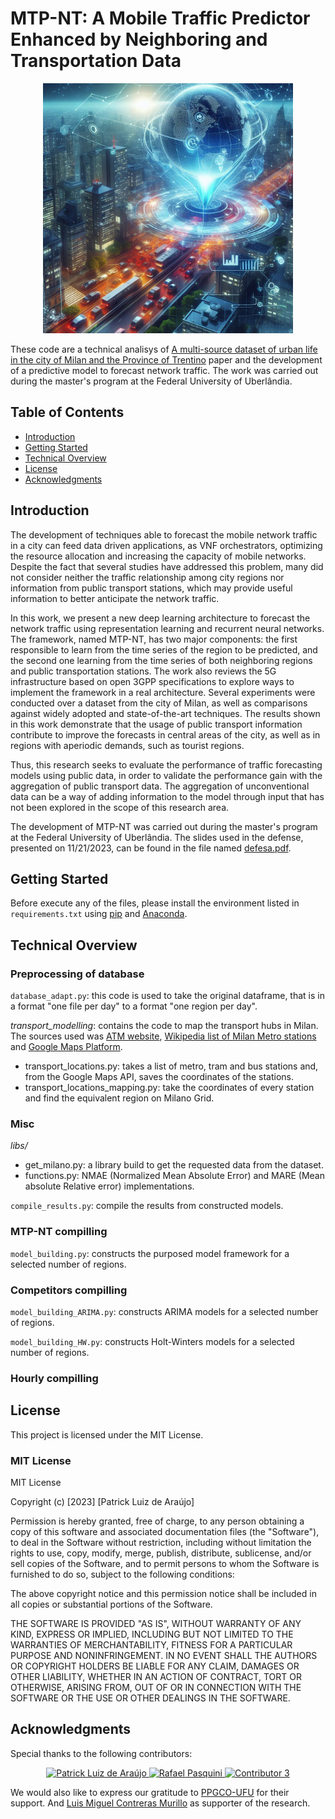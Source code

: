 # MTP-NT: A Mobile Traffic Predictor Enhanced by Neighboring and Transportation Data

<p align="center">
<img src="images/bing_framework_representation.jpg" alt="MTP-NT by Bing" width="400"/>
</p>

These code are a technical analisys of [A multi-source dataset of urban life in the city of Milan and the Province of Trentino](https://www.nature.com/articles/sdata201555) paper and the development of a predictive model to forecast network traffic. The work was carried out during the master's program at the Federal University of Uberlândia.


## Table of Contents

- [Introduction](#introduction)
- [Getting Started](#getting-started)
- [Technical Overview](#technical-overview)
- [License](#license)
- [Acknowledgments](#acknowledgments)

## Introduction

The development of techniques able to forecast the mobile network traffic in a city can feed data driven applications, as VNF orchestrators, optimizing the resource allocation and increasing the capacity of mobile networks. Despite the fact that several studies have addressed this problem, many did not consider neither the traffic relationship among city regions nor information from public transport stations, which may provide useful information to better anticipate the network traffic.

In this work, we present a new deep learning architecture to forecast the network traffic using representation learning and recurrent neural networks. The framework, named MTP-NT, has two major components: the first responsible to learn from the time
series of the region to be predicted, and the second one learning from the time series of both neighboring regions and public transportation stations. The work also reviews the 5G infrastructure based on open 3GPP specifications to explore ways to implement the framework in a real architecture. Several experiments were conducted over a dataset from the city of Milan, as well as comparisons against widely adopted and state-of-the-art techniques. The results shown in this work demonstrate that the usage of public transport information contribute to improve the forecasts in central areas of the city, as well as in regions with aperiodic demands, such as tourist regions.

Thus, this research seeks to evaluate the performance of traffic forecasting models using public data, in order to validate the performance gain with the aggregation of public transport data. The aggregation of unconventional data can be a way of adding information to the model through input that has not been explored in the scope of this research area.

The development of MTP-NT was carried out during the master's program at the Federal University of Uberlândia. The slides used in the defense, presented on 11/21/2023, can be found in the file named [defesa.pdf](documentation/defesa.pdf).

## Getting Started

Before execute any of the files, please install the environment listed in ```requirements.txt``` using [pip](https://pypi.org/project/pip/) and [Anaconda](https://www.anaconda.com/).

## Technical Overview

### Preprocessing of database

```database_adapt.py```: this code is used to take the original dataframe, that is in a format "one file per day" to a format "one region per day".

*transport_modelling*: contains the code to map the transport hubs in Milan. The sources used was [ATM website](https://www.atm.it/en/ViaggiaConNoi/Pages/SchemaReteMetro.aspx), [Wikipedia list of Milan Metro stations](https://en.wikipedia.org/wiki/List_of_Milan_Metro_stations) and [Google Maps Platform](https://developers.google.com/maps?hl=pt-br).
- transport_locations.py: takes a list of metro, tram and bus stations and, from the Google Maps API, saves the coordinates of the stations.
- transport_locations_mapping.py: take the coordinates of every station and find the equivalent region on Milano Grid.

### Misc

*libs/*
 - get_milano.py: a library build to get the requested data from the dataset.
 - functions.py: NMAE (Normalized Mean Absolute Error) and MARE (Mean absolute Relative error) implementations.

```compile_results.py```: compile the results from constructed models.


### MTP-NT compilling

 ```model_building.py```: constructs the purposed model framework for a selected number of regions.

### Competitors compilling

```model_building_ARIMA.py```: constructs ARIMA models for a selected number of regions.

```model_building_HW.py```: constructs Holt-Winters models for a selected number of regions.

### Hourly compilling


## License

This project is licensed under the MIT License.

### MIT License

MIT License

Copyright (c) [2023] [Patrick Luiz de Araújo]

Permission is hereby granted, free of charge, to any person obtaining a copy
of this software and associated documentation files (the "Software"), to deal
in the Software without restriction, including without limitation the rights
to use, copy, modify, merge, publish, distribute, sublicense, and/or sell
copies of the Software, and to permit persons to whom the Software is
furnished to do so, subject to the following conditions:

The above copyright notice and this permission notice shall be included in all
copies or substantial portions of the Software.

THE SOFTWARE IS PROVIDED "AS IS", WITHOUT WARRANTY OF ANY KIND, EXPRESS OR
IMPLIED, INCLUDING BUT NOT LIMITED TO THE WARRANTIES OF MERCHANTABILITY,
FITNESS FOR A PARTICULAR PURPOSE AND NONINFRINGEMENT. IN NO EVENT SHALL THE
AUTHORS OR COPYRIGHT HOLDERS BE LIABLE FOR ANY CLAIM, DAMAGES OR OTHER
LIABILITY, WHETHER IN AN ACTION OF CONTRACT, TORT OR OTHERWISE, ARISING FROM,
OUT OF OR IN CONNECTION WITH THE SOFTWARE OR THE USE OR OTHER DEALINGS IN THE
SOFTWARE.

## Acknowledgments

Special thanks to the following contributors:

<div align="center">
  <a href="https://github.com/PatrickLdA">
    <img src="https://avatars.githubusercontent.com/u/43734047?v=4" width="100" alt="Patrick Luiz de Araújo">
  </a>
  <a href="https://www.facom.ufu.br/~pasquini/">
    <img src="https://www.facom.ufu.br/~pasquini/rafael.jpg" width="75" alt="Rafael Pasquini">
  </a>
  <a href=" http://lattes.cnpq.br/8158868389973535">
    <img src="https://github.com/contributor3.png" width="100" alt="Contributor 3">
  </a>
</div>

We would also like to express our gratitude to [PPGCO-UFU](http://www.ppgco.facom.ufu.br/) for their support. And [Luis Miguel Contreras Murillo](https://es.linkedin.com/in/luis-miguel-contreras-murillo-55777b5?challengeId=AQHq9dYtn05t-QAAAYx-1BSBknavMTZWkvTf4OOP9zZ8ahcA1Jyk-Y3TgmusavZO70zIw3RBwBQl-frvBDyHqTgKKoiYnGGGLw&submissionId=e5765478-3f0a-a217-f27e-e251b45b1439&challengeSource=AgHcy8p0cBdF4wAAAYx-1B9rCBcedbowVjU_5PJEvTyAmZ4zTV_bf4ytMcOxzFg&challegeType=AgGU51MfTdoq7gAAAYx-1B9vqWF6R8SRvLkzi6R5O4ETA0drVhYo7vw&memberId=AgECj6EQ7K4GswAAAYx-1B9y_jWRfyYv8_zwvKym95TpN7A&recognizeDevice=AgEf0H9FDzVb2wAAAYx-1B91lFYZjMbM-K5hcRKLvnQCgU6eV3XZ) as supporter of the research.
